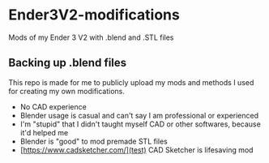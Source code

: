 # Ender3V2-modifications
Mods of my Ender 3 V2 with .blend and .STL files
## Backing up .blend files
This repo is made for me to publicly upload my mods and methods I used for creating my own modifications.
- No CAD experience
- Blender usage is casual and can't say I am professional or experienced
- I'm "stupid" that I didn't taught myself CAD or other softwares, because it'd helped me
- Blender is "good" to mod premade STL files
- [https://www.cadsketcher.com/](test) CAD Sketcher is lifesaving mod

